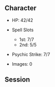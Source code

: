 ## Character

- HP: 42/42

- Spell Slots
    - 1st: 7/7
    - 2nd: 5/5

- Psychic Strike: 7/7

- Images: 0

## Session

